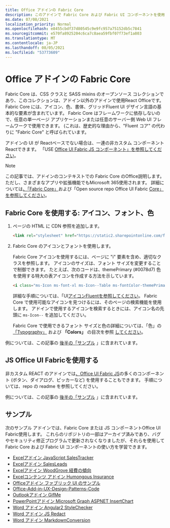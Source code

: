 ```yaml
---
title: Office アドインの Fabric Core
description: このアドインで Fabric Core および Fabric UI コンポーネントを使用する方法のOffice説明します。
ms.date: 07/08/2021
localization_priority: Normal
ms.openlocfilehash: e8455cbdf37d80545c9e9fc957a75152db5c7841
ms.sourcegitcommit: e570fa8925204c6ca7c8aea59fbf07f73ef1a803
ms.translationtype: MT
ms.contentlocale: ja-JP
ms.lasthandoff: 08/05/2021
ms.locfileid: "53773609"
---
```

# <a name="fabric-core-in-office-add-ins"></a>Office アドインの Fabric Core

Fabric Core は、CSS クラスと SASS mixins のオープンソース コレクションであり、このコレクションは、アドイン以外のアドインで使用React Officeです。Fabric Core には、アイコン、色、書体、グリッドFluent UI デザイン言語の基本的な要素が含まれています。 Fabric Core はフレームワークに依存しないので、任意の単一ページ アプリケーションまたは任意のサーバー側 Web UI フレームワークで使用できます。 (これは、歴史的な理由から、"Fluent コア" の代わりに "Fabric Core" と呼ばられています。

アドインの UI が Reactベースでない場合は、一連の非カスタム コンポーネントReactできます。 「USE [Office UI Fabric JS コンポーネント」を参照してください](#use-office-ui-fabric-js-components)。

> [!NOTE]
> この記事では、アドインのコンテキストでの Fabric Core のOffice説明します。ただし、さまざまなアプリや拡張機能でもMicrosoft 365使用されます。 詳細については[、「Fabric Core」](https://developer.microsoft.com/fluentui#/get-started/web#fabric-core)および「Open source repo Office UI Fabric [Core」を参照してください](https://github.com/OfficeDev/office-ui-fabric-core)。

## <a name="use-fabric-core-icons-fonts-colors"></a>Fabric Core を使用する: アイコン、フォント、色

1. ページの HTML に CDN 参照を追加します。  

    ```html
    <link rel="stylesheet" href="https://static2.sharepointonline.com/files/fabric/office-ui-fabric-core/9.6.1/css/fabric.min.css">
    ```

2. Fabric Core のアイコンとフォントを使用します。

    Fabric Core アイコンを使用するには、ページに "i" 要素を含め、適切なクラスを参照します。 アイコンのサイズは、フォント サイズを変更することで制御できます。 たとえば、次のコードは、themePrimary (#0078d7) 色を使用する特大の表アイコンを作成する方法を示しています。

    ```html
    <i class="ms-Icon ms-font-xl ms-Icon--Table ms-fontColor-themePrimary"></i>
    ```

    詳細な手順については、「UI[アイコンFluentを参照してください](https://developer.microsoft.com/fluentui#/styles/web/icons)。 Fabric Core で使用可能なアイコンを見つけるには、そのページの検索機能を使用します。 アドインで使用するアイコンを検索するときには、アイコン名の先頭に `ms-Icon--` を追加してください。

    Fabric Core で使用できるフォント サイズと色の詳細については、「色」の [「Typography」](https://developer.microsoft.com/fluentui#/styles/web/typography) および **「Colors」** の目次を参照 [してください](https://developer.microsoft.com/fluentui#/styles/web/colors)。

例については、この記事の [後半の「サンプル](#samples) 」に含まれています。

## <a name="use-office-ui-fabric-js-components"></a>JS Office UI Fabricを使用する

非カスタム REACT のアドインでは[、Office UI Fabric JS](https://github.com/OfficeDev/office-ui-fabric-js)の多くのコンポーネント (ボタン、ダイアログ、ピッカーなど) を使用することもできます。 手順については、repo の readme を参照してください。

例については、この記事の [後半の「サンプル](#samples) 」に含まれています。

## <a name="samples"></a>サンプル

次のサンプル アドインでは、Fabric Core または JS コンポーネントOffice UI Fabric使用します。 これらのリポジトリの一部はアーカイブ済みであり、バグやセキュリティ修正プログラムで更新されなくなりましたが、それらを使用して Fabric Core および Fabric UI コンポーネントの使い方を学習できます。

- [Excelアドイン JavaScript SalesTracker](https://github.com/OfficeDev/Excel-Add-in-JavaScript-SalesTracker)
- [Excelアドイン SalesLeads](https://github.com/OfficeDev/Excel-Add-in-SalesLeads)
- [Excelアドイン WoodGrove 経費の傾向](https://github.com/OfficeDev/Excel-Add-in-WoodGrove-Expense-Trends)
- [Excelコンテンツ アドイン Humongous Insurance](https://github.com/OfficeDev/Excel-Content-Add-in-Humongous-Insurance)
- [Officeアドイン ファブリック UI のサンプル](https://github.com/OfficeDev/Office-Add-in-Fabric-UI-Sample)
- [Office-Add-in-UX-Design-Patterns-Code](https://github.com/OfficeDev/Office-Add-in-UX-Design-Patterns-Code)
- [Outlookアドイン GifMe](https://github.com/OfficeDev/Outlook-Add-in-GifMe)
- [PowerPointアドイン Microsoft Graph ASPNET InsertChart](https://github.com/OfficeDev/PowerPoint-Add-in-Microsoft-Graph-ASPNET-InsertChart)
- [Word アドイン Angular2 StyleChecker](https://github.com/OfficeDev/Word-Add-in-Angular2-StyleChecker)
- [Word アドイン JS Redact](https://github.com/OfficeDev/Word-Add-in-JS-Redact)
- [Word アドイン MarkdownConversion](https://github.com/OfficeDev/Word-Add-in-MarkdownConversion)
